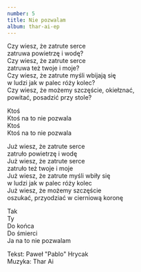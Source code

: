 ```yaml
---
number: 5
title: Nie pozwalam
album: thar-ai-ep
---
```

Czy wiesz, że zatrute serce\
zatruwa powietrzę i wodę?\
Czy wiesz, że zatrute serce\
zatruwa też twoje i moje?\
Czy wiesz, że zatrute myśli wbijają się\
w ludzi jak w palec róży kolec?\
Czy wiesz, że możemy szczęście, okiełznać,\
powitać, posadzić przy stole?

Ktoś\
Ktoś na to nie pozwala\
Ktoś\
Ktoś na to nie pozwala

Już wiesz, że zatrute serce\
zatruło powietrzę i wodę\
Już wiesz, że zatrute serce\
zatruło też twoje i moje\
Już wiesz, że zatrute myśli wbiły się\
w ludzi jak w palec róży kolec\
Już wiesz, że możemy szczęście\
oszukać, przyodziać w cierniową koronę

Tak\
Ty\
Do końca\
Do śmierci\
Ja na to nie pozwalam

Tekst: Paweł "Pablo" Hrycak\
Muzyka: Thar Ai